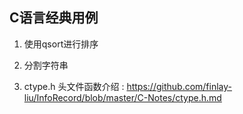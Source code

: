 ## C语言经典用例

1. 使用qsort进行排序

2. 分割字符串
3. ctype.h 头文件函数介绍 : https://github.com/finlay-liu/InfoRecord/blob/master/C-Notes/ctype.h.md